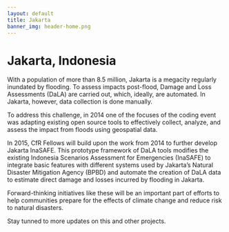 ```yaml
---
layout: default
title: Jakarta
banner_img: header-home.png
---
```


Jakarta, Indonesia
==================

With a population of more than 8.5 million, Jakarta is a megacity regularly inundated by flooding. To assess impacts post-flood, Damage and Loss Assessments (DaLA) are carried out, which, ideally, are automated. In Jakarta, however, data collection is done manually.

To address this challenge, in 2014 one of the focuses of the coding event was adapting existing open source tools to effectively collect, analyze, and assess the impact from floods using geospatial data.

In 2015, CfR Fellows will build upon the work from 2014 to further develop Jakarta InaSAFE. This prototype framework of DaLA tools modifies the existing Indonesia Scenarios Assessment for Emergencies (InaSAFE) to integrate basic features with different systems used by Jakarta’s Natural Disaster Mitigation Agency (BPBD) and automate the creation of DaLA data to estimate direct damage and losses incurred by flooding in Jakarta. 

Forward-thinking initiatives like these will be an important part of efforts to help communities prepare for the effects of climate change and reduce risk to natural disasters. 

Stay tunned to more updates on this and other projects. 


